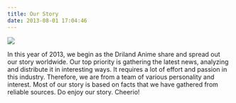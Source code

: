 ```yaml
---
title: Our Story
date: 2013-08-01 17:04:46
---
```


![](/img/logo.png)

In this year of 2013, we begin as the Driland Anime share and spread out our story worldwide.  Our top priority is gathering the latest news, analyzing and distribute it in interesting ways. It requires a lot of effort and passion in this industry. Therefore, we are from a team of various personality and interest. Most of our story is based on facts that we have gathered from reliable sources. Do enjoy our story. Cheerio!